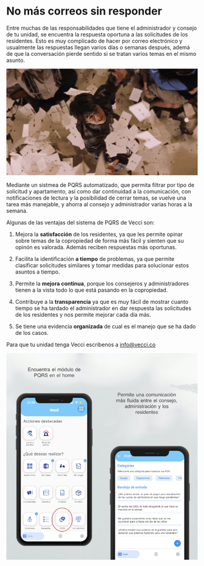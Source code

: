 <meta name="date" content="2023-3-16" />
<meta name="author" content="Camilo Ortegón" />
<meta name="pp" content="https://avatars.githubusercontent.com/u/6712411?v=4" />
<meta name="language" content="es" />
<meta name="topic" content="PQRS opinion organizado digital" />

# No más correos sin responder

Entre muchas de las responsabilidades que tiene el administrador y consejo de tu unidad, se encuentra la respuesta oportuna a las solicitudes de los residentes. Esto es muy complicado de hacer por correo electrónico y usualmente las respuestas llegan varios días o semanas después, ademá de que la conversación pierde sentido si se tratan varios temas en el mismo asunto.

![70;;c](https://raw.githubusercontent.com/cjortegon/vecci.co/master/blog/images/harry-letters.gif)

Mediante un sistmea de PQRS automatizado, que permita filtrar por tipo de solicitud y apartamento, así como dar continuidad a la comunicación, con notificaciones de lectura y la posibilidad de cerrar temas, se vuelve una tarea más manejable, y ahorra al consejo y administrador varias horas a la semana.

Algunas de las ventajas del sistema de PQRS de Vecci son:

1. Mejora la **satisfacción** de los residentes, ya que les permite opinar sobre temas de la copropiedad de forma más fácil y sienten que su opinón es valorada. Además reciben respuestas más oportunas.

2. Facilita la identificación **a tiempo** de problemas, ya que permite clasificar solicitudes similares y tomar medidas para solucionar estos asuntos a tiempo.

3. Permite la **mejora continua**, porque los consejeros y administradores tienen a la vista todo lo que está pasando en la copropiedad.

4. Contribuye a la **transparencia** ya que es muy fácil de mostrar cuanto tiempo se ha tardado el administrador en dar respuesta las solicitudes de los residentes y nos permite mejorar cada día más.

5. Se tiene una evidencia **organizada** de cual es el manejo que se ha dado de los casos.

Para que tu unidad tenga Vecci escribenos a [info@vecci.co](mailto:info@vecci.co)

![70;;c](https://raw.githubusercontent.com/cjortegon/vecci.co/master/blog/images/pqrs-screenshot.png)
